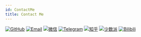 ```yaml
---
id: ContactMe
title: Contact Me
---
```


[![GitHub](https://img.shields.io/badge/GitHub-282c34?&style=for-the-badge)](https://github.com/linyuxuanlin)
[![Email](https://img.shields.io/badge/Email-f48222?&style=for-the-badge)](mailto:me@wiki-power.com)
[![微信](https://img.shields.io/badge/WeChat-07C160?&style=for-the-badge)](WeChat)
[![Telegram](https://img.shields.io/badge/Telegram-34ABE0?&style=for-the-badge)](https://t.me/linyuxuanlin)
[![知乎](https://img.shields.io/badge/zhihu-0084ff?&style=for-the-badge)](https://www.zhihu.com/people/linyuxuanlin)
[![少数派](https://img.shields.io/badge/SSPAI-C23133?&style=for-the-badge)](https://sspai.com/u/power/)
[![Bilibili](https://img.shields.io/badge/Bilibili-FE7398?&style=for-the-badge)](https://space.bilibili.com/349536948)
